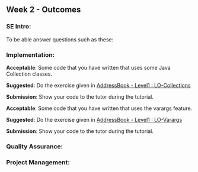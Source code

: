 <link rel="stylesheet" href="{{baseUrl}}/css/main.css">
<link rel="stylesheet" href="{{baseUrl}}/css/schedule.css">

<div class="website-content">

## Week 2 - Outcomes 

<div id="main">

### SE Intro:

<panel type="success" header="`W2.1` **Can explain pros and cons of software engineering** :star::star::star::star:" expanded no-close>
  <include src="../../book/softwareEngineering/prosAndCons/full.md" />
  <panel header=":dart: Evidence" expanded>
  
To be able answer questions such as these:

<include src="../../book/softwareEngineering/prosAndCons/q-essay-listProsAndCons.md"/>

  </panel>
</panel>

### Implementation:

<dynamic-panel type="danger" src="outcome-ide.md" header="`W2.2` **Can use basic features of an IDE** :star:" expanded no-close />

<!-- ==================================================================================================== -->

<panel type="warning" header="`W2.3` **Can use Java Collections** :star::star:" expanded no-close>
  <include src="../../book/javaTools/collections/full.md" />
  <panel header=":dart: Evidence" expanded>

**Acceptable**: Some code that you have written that uses some Java Collection classes.

**Suggested**: Do the exercise given in [AddressBook - Level1 : LO-Collections](https://github.com/nus-cs2103-AY1718S2/addressbook-level1#use-collections-lo-collections) 

**Submission**: Show your code to the tutor during the tutorial.

  </panel>
</panel>

<!-- ==================================================================================================== -->

<panel type="info" header="`W2.4` **Can use Java varargs feature** :star::star::star:" expanded no-close>
  <include src="../../book/javaTools/varargs/full.md" />
  <panel header=":dart: Evidence" expanded>

**Acceptable**: Some code that you have written that uses the varargs feature.

**Suggested**: Do the exercise given in [AddressBook - Level1 : LO-Varargs](https://github.com/nus-cs2103-AY1718S2/addressbook-level1#use-varargs-lo-varargss) 

**Submission**: Show your code to the tutor during the tutorial.

  </panel>
</panel>

### Quality Assurance:

<dynamic-panel type="warning" src="outcome-testing.md" header="`W2.5` **Can automate simple regression testing of text UIs** :star::star:" expanded no-close />

### Project Management:

<dynamic-panel type="danger" src="outcome-git.md" header="`W2.6` **Can use Git to save history** :star:" expanded no-close />

</div>
</div>
